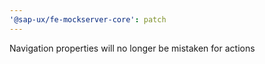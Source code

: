 ```yaml
---
'@sap-ux/fe-mockserver-core': patch
---
```


Navigation properties will no longer be mistaken for actions
